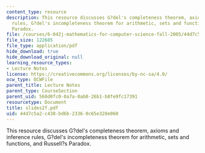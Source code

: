 ```yaml
---
content_type: resource
description: This resource discusses G?del's completeness theorem, axioms and inference
  rules, G?del's incompleteness theorem for arithmetic, sets and functions, and Russell?s
  Paradox.
file: /courses/6-042j-mathematics-for-computer-science-fall-2005/44d7c5a2c438bd6b23360c65e328e060_slides2f.pdf
file_size: 122685
file_type: application/pdf
hide_download: true
hide_download_original: null
learning_resource_types:
- Lecture Notes
license: https://creativecommons.org/licenses/by-nc-sa/4.0/
ocw_type: OCWFile
parent_title: Lecture Notes
parent_type: CourseSection
parent_uid: 560d0fc0-0a7a-0ab0-26b1-b8fe9fc17391
resourcetype: Document
title: slides2f.pdf
uid: 44d7c5a2-c438-bd6b-2336-0c65e328e060
---
```

This resource discusses G?del's completeness theorem, axioms and inference rules, G?del's incompleteness theorem for arithmetic, sets and functions, and Russell?s Paradox.